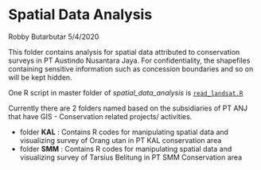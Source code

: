 Spatial Data Analysis
================
Robby Butarbutar
5/4/2020

This folder contains analysis for spatial data attributed to
conservation surveys in PT Austindo Nusantara Jaya. For confidentiality,
the shapefiles containing sensitive information such as concession
boundaries and so on will be kept hidden.

One R script in master folder of *spatial\_data\_analysis* is
[`read_landsat.R`](https://github.com/robbybinsar/Konservasi_ANJ/blob/master/spatial_data_analysis/read_landsat.R)

Currently there are 2 folders named based on the subsidiaries of PT ANJ
that have GIS - Conservation related projects/ activities.

  - folder **KAL** : Contains R codes for manipulating spatial data and
    visualizing survey of Orang utan in PT KAL conservation area
  - folder **SMM** : Contains R codes for manipulating spatial data and
    visualizing survey of Tarsius Belitung in PT SMM Conservation area
